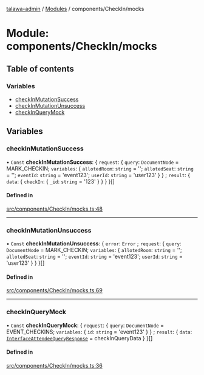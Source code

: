 [talawa-admin](../README.md) / [Modules](../modules.md) / components/CheckIn/mocks

# Module: components/CheckIn/mocks

## Table of contents

### Variables

- [checkInMutationSuccess](components_CheckIn_mocks.md#checkinmutationsuccess)
- [checkInMutationUnsuccess](components_CheckIn_mocks.md#checkinmutationunsuccess)
- [checkInQueryMock](components_CheckIn_mocks.md#checkinquerymock)

## Variables

### checkInMutationSuccess

• `Const` **checkInMutationSuccess**: { `request`: { `query`: `DocumentNode` = MARK\_CHECKIN; `variables`: { `allotedRoom`: `string` = ''; `allotedSeat`: `string` = ''; `eventId`: `string` = 'event123'; `userId`: `string` = 'user123' \}  \} ; `result`: { `data`: { `checkIn`: { `_id`: `string` = '123' \}  \}  \}  \}[]

#### Defined in

[src/components/CheckIn/mocks.ts:48](https://github.com/PalisadoesFoundation/talawa-admin/blob/b619a0d/src/components/CheckIn/mocks.ts#L48)

___

### checkInMutationUnsuccess

• `Const` **checkInMutationUnsuccess**: { `error`: `Error` ; `request`: { `query`: `DocumentNode` = MARK\_CHECKIN; `variables`: { `allotedRoom`: `string` = ''; `allotedSeat`: `string` = ''; `eventId`: `string` = 'event123'; `userId`: `string` = 'user123' \}  \}  \}[]

#### Defined in

[src/components/CheckIn/mocks.ts:69](https://github.com/PalisadoesFoundation/talawa-admin/blob/b619a0d/src/components/CheckIn/mocks.ts#L69)

___

### checkInQueryMock

• `Const` **checkInQueryMock**: { `request`: { `query`: `DocumentNode` = EVENT\_CHECKINS; `variables`: { `id`: `string` = 'event123' \}  \} ; `result`: { `data`: [`InterfaceAttendeeQueryResponse`](../interfaces/components_CheckIn_types.InterfaceAttendeeQueryResponse.md) = checkInQueryData \}  \}[]

#### Defined in

[src/components/CheckIn/mocks.ts:36](https://github.com/PalisadoesFoundation/talawa-admin/blob/b619a0d/src/components/CheckIn/mocks.ts#L36)
